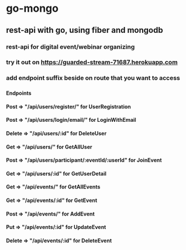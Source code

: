 # go-mongo
## rest-api with go, using fiber and mongodb
### rest-api for digital event/webinar organizing
### try it out on https://guarded-stream-71687.herokuapp.com
### add endpoint suffix beside on route that you want to access
###
#### Endpoints
####  
#### Post => "/api/users/register/" for UserRegistration
#### Post => "/api/users/login/email/" for LoginWithEmail
#### Delete => "/api/users/:id" for DeleteUser
#### Get => "/api/users/" for GetAllUser
#### Post => "/api/users/participant/:eventId/:userId" for JoinEvent
#### Get => "/api/users/:id" for GetUserDetail
####
#### Get => "/api/events/" for GetAllEvents
#### Get => "/api/events/:id" for GetEvent
#### Post => "/api/events/" for AddEvent
#### Put => "/api/events/:id" for UpdateEvent
#### Delete => "/api/events/:id" for DeleteEvent